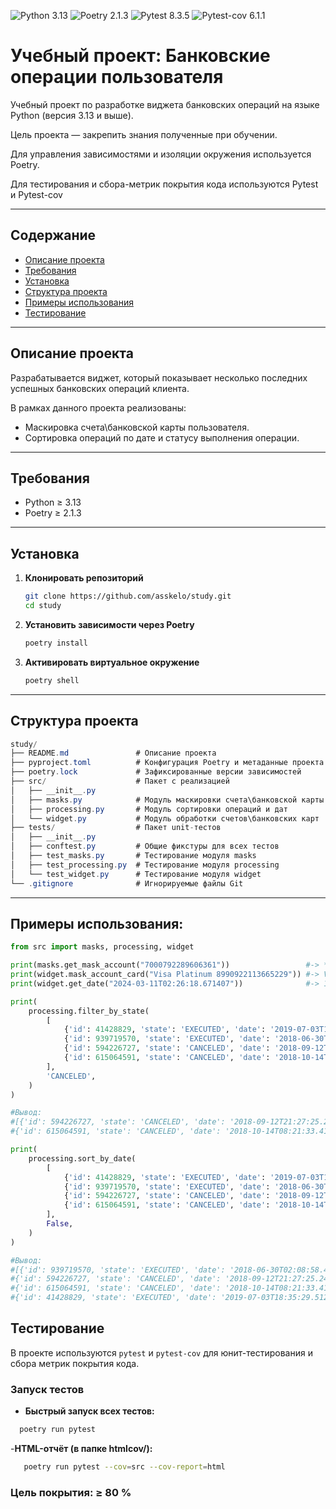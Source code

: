 ![Python 3.13](https://img.shields.io/badge/python-3.13-blue)
![Poetry 2.1.3](https://img.shields.io/badge/poetry-2.1.3-yellow)
![Pytest 8.3.5](https://img.shields.io/badge/pytest-8.3.5-yellow)
![Pytest-cov 6.1.1](https://img.shields.io/badge/pytest_cov-6.1.1-yellow)

# Учебный проект: Банковские операции пользователя

Учебный проект по разработке виджета банковских операций на языке Python (версия 3.13 и выше). 

Цель проекта — закрепить знания полученные при обучении. 

Для управления зависимостями и изоляции окружения используется Poetry.

Для тестирования и сбора-метрик покрытия кода используются Pytest и Pytest-cov

---

## Содержание

- [Описание проекта](#описание-проекта)
- [Требования](#требования)
- [Установка](#установка)
- [Структура проекта](#структура-проекта)
- [Примеры использования](#примеры-использования)
- [Тестирование](#тестирование)

---

## Описание проекта

Разрабатывается виджет, который показывает несколько последних успешных банковских операций клиента.

В рамках данного проекта реализованы:

- Маскировка счета\банковской карты пользователя.
- Сортировка операций по дате и статусу выполнения операции.

---

## Требования

- Python ≥ 3.13  
- Poetry ≥ 2.1.3 

---

## Установка

1. **Клонировать репозиторий**  
    ```bash
   git clone https://github.com/asskelo/study.git
   cd study
    ```
2. **Установить зависимости через Poetry**  
    ```bash
   poetry install
    ```
3. **Активировать виртуальное окружение**  
   ```bash
   poetry shell
   ```
---

## Структура проекта

```csharp
study/
├── README.md               # Описание проекта
├── pyproject.toml          # Конфигурация Poetry и метаданные проекта
├── poetry.lock             # Зафиксированные версии зависимостей
├── src/                    # Пакет с реализацией
│   ├── __init__.py
│   ├── masks.py            # Модуль маскировки счета\банковской карты
│   ├── processing.py       # Модуль сортировки операций и дат
│   └── widget.py           # Модуль обработки счетов\банковских карт
├── tests/                  # Пакет unit-тестов
│   ├── __init__.py         
│   ├── conftest.py         # Общие фикстуры для всех тестов
│   ├── test_masks.py       # Тестирование модуля masks 
│   ├── test_processing.py  # Тестирование модуля processing
│   └── test_widget.py      # Тестирование модуля widget
└── .gitignore              # Игнорируемые файлы Git
```

---

## Примеры использования:
```Python
from src import masks, processing, widget

print(masks.get_mask_account("7000792289606361"))                 #-> **6361
print(widget.mask_account_card("Visa Platinum 8990922113665229")) #-> Visa Platinum 8990 92** **** 5229
print(widget.get_date("2024-03-11T02:26:18.671407"))              #-> 11.03.2024

print(
    processing.filter_by_state(
        [
            {'id': 41428829, 'state': 'EXECUTED', 'date': '2019-07-03T18:35:29.512364'},
            {'id': 939719570, 'state': 'EXECUTED', 'date': '2018-06-30T02:08:58.425572'},
            {'id': 594226727, 'state': 'CANCELED', 'date': '2018-09-12T21:27:25.241689'},
            {'id': 615064591, 'state': 'CANCELED', 'date': '2018-10-14T08:21:33.419441'},
        ],
        'CANCELED',
    )
)

#Вывод:
#[{'id': 594226727, 'state': 'CANCELED', 'date': '2018-09-12T21:27:25.241689'}, 
#{'id': 615064591, 'state': 'CANCELED', 'date': '2018-10-14T08:21:33.419441'}]

print(
    processing.sort_by_date(
        [
            {'id': 41428829, 'state': 'EXECUTED', 'date': '2019-07-03T18:35:29.512364'},
            {'id': 939719570, 'state': 'EXECUTED', 'date': '2018-06-30T02:08:58.425572'},
            {'id': 594226727, 'state': 'CANCELED', 'date': '2018-09-12T21:27:25.241689'},
            {'id': 615064591, 'state': 'CANCELED', 'date': '2018-10-14T08:21:33.419441'},
        ],
        False,
    )
)

#Вывод:
#[{'id': 939719570, 'state': 'EXECUTED', 'date': '2018-06-30T02:08:58.425572'}, 
#{'id': 594226727, 'state': 'CANCELED', 'date': '2018-09-12T21:27:25.241689'}, 
#{'id': 615064591, 'state': 'CANCELED', 'date': '2018-10-14T08:21:33.419441'}, 
#{'id': 41428829, 'state': 'EXECUTED', 'date': '2019-07-03T18:35:29.512364'}]
```

## Тестирование

В проекте используются `pytest` и `pytest-cov` для юнит-тестирования и сбора метрик покрытия кода.

### Запуск тестов

- **Быстрый запуск всех тестов:**
```bash
  poetry run pytest
```
-**HTML-отчёт (в папке htmlcov/):**
```bash
   poetry run pytest --cov=src --cov-report=html
```

### Цель покрытия: ≥ 80 %
